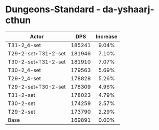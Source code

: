 # Dungeons-Standard - da-yshaarj-cthun
| Actor | DPS | Increase |
|---|:---:|:---:|
|T31-2_4-set|185241|9.04%|
|T29-2-set+T31-2-set|181946|7.10%|
|T30-2-set+T31-2-set|181910|7.07%|
|T30-2_4-set|179563|5.69%|
|T29-2_4-set|178828|5.26%|
|T29-2-set+T30-2-set|178309|4.96%|
|T31-2-set|178023|4.79%|
|T30-2-set|174259|2.57%|
|T29-2-set|173790|2.29%|
|Base|169891|0.00%|
